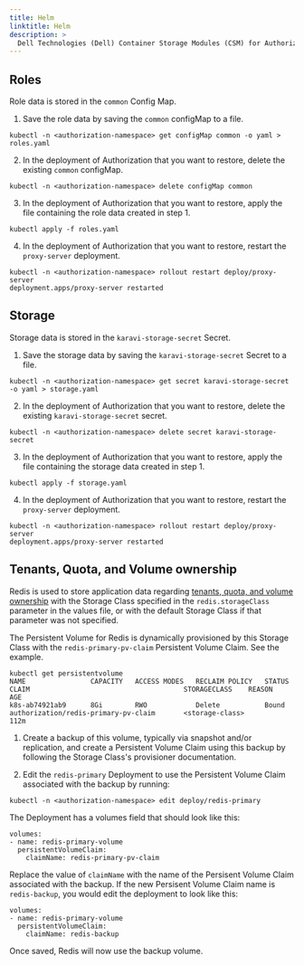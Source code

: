 ```yaml
---
title: Helm
linktitle: Helm
description: >
  Dell Technologies (Dell) Container Storage Modules (CSM) for Authorization Helm backup and restore
---
```


## Roles

Role data is stored in the `common` Config Map.

1. Save the role data by saving the `common` configMap to a file.

```
kubectl -n <authorization-namespace> get configMap common -o yaml > roles.yaml
```

2. In the deployment of Authorization that you want to restore, delete the existing `common` configMap.

```
kubectl -n <authorization-namespace> delete configMap common
```

3. In the deployment of Authorization that you want to restore, apply the file containing the role data created in step 1.

```
kubectl apply -f roles.yaml
```

4. In the deployment of Authorization that you want to restore, restart the `proxy-server` deployment.

```
kubectl -n <authorization-namespace> rollout restart deploy/proxy-server
deployment.apps/proxy-server restarted
```

## Storage

Storage data is stored in the `karavi-storage-secret` Secret.

1. Save the storage data by saving the `karavi-storage-secret` Secret to a file.

```
kubectl -n <authorization-namespace> get secret karavi-storage-secret -o yaml > storage.yaml
```

2. In the deployment of Authorization that you want to restore, delete the existing `karavi-storage-secret` secret.

```
kubectl -n <authorization-namespace> delete secret karavi-storage-secret
```

3. In the deployment of Authorization that you want to restore, apply the file containing the storage data created in step 1.

```
kubectl apply -f storage.yaml
```

4. In the deployment of Authorization that you want to restore, restart the `proxy-server` deployment.

```
kubectl -n <authorization-namespace> rollout restart deploy/proxy-server
deployment.apps/proxy-server restarted
```

## Tenants, Quota, and Volume ownership

Redis is used to store application data regarding [tenants, quota, and volume ownership](../../design#quota--volume-ownership) with the Storage Class specified in the `redis.storageClass` parameter in the values file, or with the default Storage Class if that parameter was not specified. 

The Persistent Volume for Redis is dynamically provisioned by this Storage Class with the `redis-primary-pv-claim` Persistent Volume Claim. See the example.

```
kubectl get persistentvolume
NAME                CAPACITY   ACCESS MODES   RECLAIM POLICY   STATUS     CLAIM                                      STORAGECLASS    REASON   AGE
k8s-ab74921ab9      8Gi        RWO            Delete           Bound      authorization/redis-primary-pv-claim       <storage-class>          112m
```

1. Create a backup of this volume, typically via snapshot and/or replication, and create a Persistent Volume Claim using this backup by following the Storage Class's provisioner documentation.

2. Edit the `redis-primary` Deployment to use the Persistent Volume Claim associated with the backup by running:

`kubectl -n <authorization-namespace> edit deploy/redis-primary`

The Deployment has a volumes field that should look like this: 

```
volumes:
- name: redis-primary-volume
  persistentVolumeClaim:
    claimName: redis-primary-pv-claim
```

Replace the value of `claimName` with the name of the Persisent Volume Claim associated with the backup. If the new Persisent Volume Claim name is `redis-backup`, you would edit the deployment to look like this:

```
volumes:
- name: redis-primary-volume
  persistentVolumeClaim:
    claimName: redis-backup
```

Once saved, Redis will now use the backup volume.